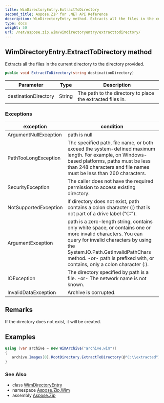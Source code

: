 ```yaml
---
title: WimDirectoryEntry.ExtractToDirectory
second_title: Aspose.ZIP for .NET API Reference
description: WimDirectoryEntry method. Extracts all the files in the current directory to the directory provided
type: docs
weight: 50
url: /net/aspose.zip.wim/wimdirectoryentry/extracttodirectory/
---
```

## WimDirectoryEntry.ExtractToDirectory method

Extracts all the files in the current directory to the directory provided.

```csharp
public void ExtractToDirectory(string destinationDirectory)
```

| Parameter | Type | Description |
| --- | --- | --- |
| destinationDirectory | String | The path to the directory to place the extracted files in. |

### Exceptions

| exception | condition |
| --- | --- |
| ArgumentNullException | path is null |
| PathTooLongException | The specified path, file name, or both exceed the system-defined maximum length. For example, on Windows-based platforms, paths must be less than 248 characters and file names must be less than 260 characters. |
| SecurityException | The caller does not have the required permission to access existing directory. |
| NotSupportedException | If directory does not exist, path contains a colon character (:) that is not part of a drive label ("C:\"). |
| ArgumentException | path is a zero-length string, contains only white space, or contains one or more invalid characters. You can query for invalid characters by using the System.IO.Path.GetInvalidPathChars method. -or- path is prefixed with, or contains, only a colon character (:). |
| IOException | The directory specified by path is a file. -or- The network name is not known. |
| InvalidDataException | Archive is corrupted. |

## Remarks

If the directory does not exist, it will be created.

## Examples

```csharp
using (var archive = new WimArchive("archive.wim")) 
{ 
   archive.Images[0].RootDirectory.ExtractToDirectory(@"C:\\extracted");
}
```

### See Also

* class [WimDirectoryEntry](../)
* namespace [Aspose.Zip.Wim](../../wimdirectoryentry/)
* assembly [Aspose.Zip](../../../)


